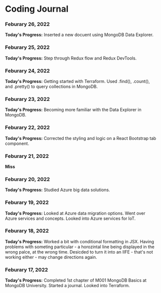 # Coding Journal

### Feburary 26, 2022

**Today's Progress:** Inserted a new docuent using MongoDB Data Explorer.

### Feburary 25, 2022

**Today's Progress:** Step through Redux flow and Redux DevTools.

### Feburary 24, 2022

**Today's Progress:** Getting started with Terraform. Used .find(), .count(), and .pretty() to query collections in MongoDB.

### Feburary 23, 2022

**Today's Progress:** Becoming more familiar with the Data Explorer in MongoDB.

### Feburary 22, 2022

**Today's Progress:** Corrected the styling and logic on a React Bootstrap tab component.

### Feburary 21, 2022

**Miss**

### Feburary 20, 2022

**Today's Progress:** Studied Azure big data solutions.

### Feburary 19, 2022

**Today's Progress:** Looked at Azure data migration options. Went over Azure services and concepts. Looked into Azure services for IoT.

### Feburary 18, 2022

**Today's Progress:** Worked a bit with conditional formatting in JSX. Having problems with someting particular - a horozintal line being displayed in the wrong palce, at the wrong time. Desicded to turn it into an IIFE - that's not working either - may change directions again.

### Feburary 17, 2022

**Today's Progress:** Completed 1st chapter of M001 MongoDB Basics at MongoDB University. Started a journal. Looked into Terraform.
